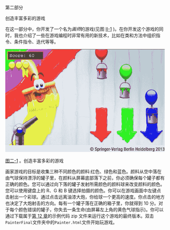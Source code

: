 第二部分

创造丰富多彩的游戏

在这一部分中，你开发了一个名为*画师*的游戏(见图 [II-1](#Fig1) )。在你开发这个游戏的同时，我也介绍了一些在游戏编程时非常有用的新技术，比如在类和方法中组织指令、条件指令、迭代等等。

![9781430265382_Part02-01.jpg](img/9781430265382_Part02-01.jpg)

[图二-1](#_Fig1) 。创造丰富多彩的游戏

画家游戏的目标是收集三种不同颜色的颜料:红色、绿色和蓝色。颜料从空中落在由气球保持漂浮的罐子里，在颜料从屏幕底部落下之前，你必须确保每个罐子都有正确的颜色。您可以通过向下落的罐子发射所需颜色的颜料球来改变颜料的颜色。您可以使用键盘上的 R、G 和 B 键选择拍摄的颜色。你可以在游戏画面中左键点击射出一个彩球。通过点击远离油漆大炮，你给球一个更高的速度。你点击的地方也决定了大炮射击的方向。每有一个罐子落在正确的箱子里，你就得到 10 分。对于每个颜色错误的罐子，你失去一条生命(由屏幕左上角的黄色气球指示)。你可以通过下载属于[第 12 章](12.html)的示例代码 zip 文件来运行这个游戏的最终版本。双击`PainterFinal`文件夹中的`Painter.html`文件开始玩游戏。